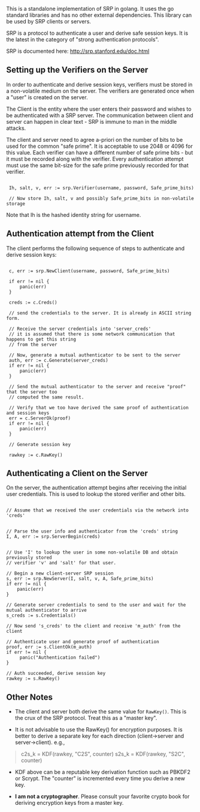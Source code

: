 This is a standalone implementation of SRP in golang. It uses the go standard libraries and has no other external dependencies. This library can be used by SRP clients or servers.

SRP is a protocol to authenticate a user and derive safe session keys. It is the latest in the category of "strong authentication protocols".

SRP is documented here: http://srp.stanford.edu/doc.html

## Setting up the Verifiers on the Server ##
In order to authenticate and derive session keys, verifiers must be stored in a non-volatile medium on the server. The verifiers are generated once when a "user" is created on the server.

The Client is the entity where the user enters their password and wishes to be authenticated with a SRP server. The communication between client and server can happen in clear text - SRP is immune to man in the middle attacks.

The client and server need to agree a-priori on the number of bits to be used for the common "safe prime". It is acceptable to use 2048 or 4096 for this value. Each verifier can have a different number of safe prime bits - but it must be recorded along with the verifier. Every authentication attempt must use the same bit-size for the safe prime previously recorded for that verifier.

```

 Ih, salt, v, err := srp.Verifier(username, password, Safe_prime_bits)

 // Now store Ih, salt, v and possibly Safe_prime_bits in non-volatile storage

```

Note that Ih is the hashed identity string for username.

## Authentication attempt from the Client ##
The client performs the following sequence of steps to authenticate and derive session keys:

```

 c, err := srp.NewClient(username, password, Safe_prime_bits)

 if err != nil {
     panic(err)
 }

 creds := c.Creds()
     
 // send the credentials to the server. It is already in ASCII string form.

 // Receive the server credentials into 'server_creds'
 // it is assumed that there is some network communication that happens to get this string
 // from the server

 // Now, generate a mutual authenticator to be sent to the server
 auth, err := c.Generate(server_creds)
 if err != nil {
     panic(err)
 }

 // Send the mutual authenticator to the server and receive "proof" that the server too 
 // computed the same result.
    
 // Verify that we too have derived the same proof of authentication and session keys
 err = c.ServerOk(proof)
 if err != nil {
     panic(err)
 }

 // Generate session key
 
 rawkey := c.RawKey()

```

## Authenticating a Client on the Server ##
On the server, the authentication attempt begins after receiving the initial user credentials. This is used to lookup the stored verifier and other bits.

```

// Assume that we received the user credentials via the network into 'creds'


// Parse the user info and authenticator from the 'creds' string
I, A, err := srp.ServerBegin(creds)


// Use 'I' to lookup the user in some non-volatile DB and obtain previously stored 
// verifier 'v' and 'salt' for that user.

// Begin a new client-server SRP session
s, err := srp.NewServer(I, salt, v, A, Safe_prime_bits)
if err != nil {
    panic(err)
}

// Generate server credentials to send to the user and wait for the mutual authenticator to arrive
s_creds := s.Credentials()

// Now send 's_creds' to the client and receive 'm_auth' from the client

// Authenticate user and generate proof of authentication
proof, err := s.ClientOk(m_auth)
if err != nil {
     panic("Authentication failed")
}

// Auth succeeded, derive session key
rawkey := s.RawKey()

```

## Other Notes ##

  * The client and server both derive the same value for `RawKey()`. This is the crux of the SRP protocol. Treat this as a "master key".

  * It is not advisable to use the RawKey() for encryption purposes. It is better to derive a separate key for each direction (client->server and server->client). e.g.,

> c2s\_k = KDF(rawkey, "C2S", counter)
> s2s\_k = KDF(rawkey, "S2C", counter)

  * KDF above can be a reputable key derivation function such as PBKDF2 or Scrypt.  The "counter" is incremented every time you derive a new key.

  * **I am not a cryptographer**. Please consult your favorite crypto book for deriving encryption keys from a master key.